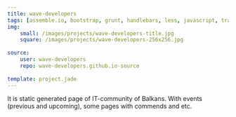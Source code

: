 ```yaml
---
title: wave-developers
tags: [assemble.io, bootstrap, grunt, handlebars, less, javascript, travis-ci]
img:
    small: /images/projects/wave-developers-title.jpg
    square: /images/projects/wave-developers-256x256.jpg
    
source:
    user: wave-developers
    repo: wave-developers.github.io-source
    
template: project.jade
---
```


It is static generated page of IT-community of Balkans. With events (previous and upcoming), some pages with commends and etc.
